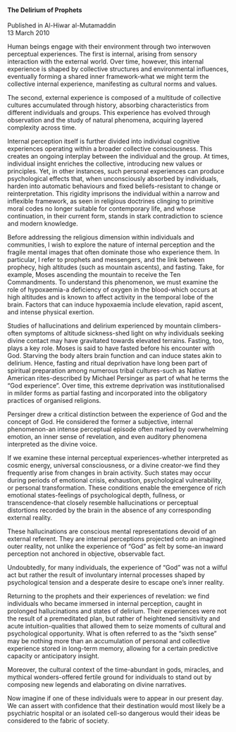 <h4>The Delirium of Prophets</h4>


Published in Al-Hiwar al-Mutamaddin
<br>
13 March 2010


Human beings engage with their environment through two interwoven perceptual experiences. The first is internal, arising from sensory interaction with the external world. Over time, however, this internal experience is shaped by collective structures and environmental influences, eventually forming a shared inner framework-what we might term the collective internal experience, manifesting as cultural norms and values.

The second, external experience is composed of a multitude of collective cultures accumulated through history, absorbing characteristics from different individuals and groups. This experience has evolved through observation and the study of natural phenomena, acquiring layered complexity across time.

Internal perception itself is further divided into individual cognitive experiences operating within a broader collective consciousness. This creates an ongoing interplay between the individual and the group. At times, individual insight enriches the collective, introducing new values or principles. Yet, in other instances, such personal experiences can produce psychological effects that, when unconsciously absorbed by individuals, harden into automatic behaviours and fixed beliefs-resistant to change or reinterpretation. This rigidity imprisons the individual within a narrow and inflexible framework, as seen in religious doctrines clinging to primitive moral codes no longer suitable for contemporary life, and whose continuation, in their current form, stands in stark contradiction to science and modern knowledge.

Before addressing the religious dimension within individuals and communities, I wish to explore the nature of internal perception and the fragile mental images that often dominate those who experience them. In particular, I refer to prophets and messengers, and the link between prophecy, high altitudes (such as mountain ascents), and fasting. Take, for example, Moses ascending the mountain to receive the Ten Commandments. To understand this phenomenon, we must examine the role of hypoxaemia-a deficiency of oxygen in the blood-which occurs at high altitudes and is known to affect activity in the temporal lobe of the brain. Factors that can induce hypoxaemia include elevation, rapid ascent, and intense physical exertion.

Studies of hallucinations and delirium experienced by mountain climbers-often symptoms of altitude sickness-shed light on why individuals seeking divine contact may have gravitated towards elevated terrains. Fasting, too, plays a key role. Moses is said to have fasted before his encounter with God. Starving the body alters brain function and can induce states akin to delirium. Hence, fasting and ritual deprivation have long been part of spiritual preparation among numerous tribal cultures-such as Native American rites-described by Michael Persinger as part of what he terms the “God experience”. Over time, this extreme deprivation was institutionalised in milder forms as partial fasting and incorporated into the obligatory practices of organised religions.

Persinger drew a critical distinction between the experience of God and the concept of God. He considered the former a subjective, internal phenomenon-an intense perceptual episode often marked by overwhelming emotion, an inner sense of revelation, and even auditory phenomena interpreted as the divine voice.

If we examine these internal perceptual experiences-whether interpreted as cosmic energy, universal consciousness, or a divine creator-we find they frequently arise from changes in brain activity. Such states may occur during periods of emotional crisis, exhaustion, psychological vulnerability, or personal transformation. These conditions enable the emergence of rich emotional states-feelings of psychological depth, fullness, or transcendence-that closely resemble hallucinations or perceptual distortions recorded by the brain in the absence of any corresponding external reality.

These hallucinations are conscious mental representations devoid of an external referent. They are internal perceptions projected onto an imagined outer reality, not unlike the experience of “God” as felt by some-an inward perception not anchored in objective, observable fact.

Undoubtedly, for many individuals, the experience of “God” was not a wilful act but rather the result of involuntary internal processes shaped by psychological tension and a desperate desire to escape one’s inner reality.

Returning to the prophets and their experiences of revelation: we find individuals who became immersed in internal perception, caught in prolonged hallucinations and states of delirium. Their experiences were not the result of a premeditated plan, but rather of heightened sensitivity and acute intuition-qualities that allowed them to seize moments of cultural and psychological opportunity. What is often referred to as the “sixth sense” may be nothing more than an accumulation of personal and collective experience stored in long-term memory, allowing for a certain predictive capacity or anticipatory insight.

Moreover, the cultural context of the time-abundant in gods, miracles, and mythical wonders-offered fertile ground for individuals to stand out by composing new legends and elaborating on divine narratives.

Now imagine if one of these individuals were to appear in our present day. We can assert with confidence that their destination would most likely be a psychiatric hospital or an isolated cell-so dangerous would their ideas be considered to the fabric of society.
